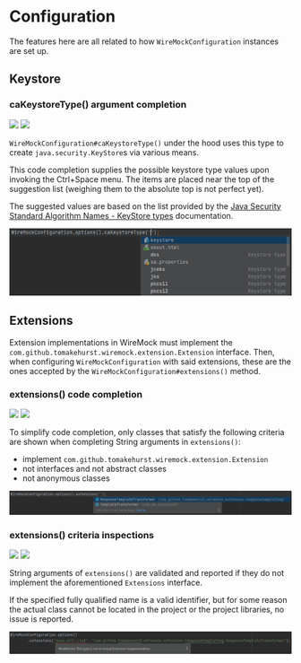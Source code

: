 # Configuration

The features here are all related to how `WireMockConfiguration` instances are set up.

## Keystore

### caKeystoreType() argument completion

![](https://img.shields.io/badge/codecompletion-orange) ![](https://img.shields.io/badge/since-0.1.0-blue)

`WireMockConfiguration#caKeystoreType()` under the hood uses this type to create `java.security.KeyStore`s via various means.

This code completion supplies the possible keystore type values upon invoking the Ctrl+Space menu. The items are placed near the top
of the suggestion list (weighing them to the absolute top is not perfect yet).

The suggested values are based on the list provided by the [Java Security Standard Algorithm Names - KeyStore types](https://docs.oracle.com/en/java/javase/15/docs/specs/security/standard-names.html#keystore-types)
documentation.

![ca_keystore_type_code_completion](assets/ca_keystore_type_code_completion.png)

## Extensions

Extension implementations in WireMock must implement the `com.github.tomakehurst.wiremock.extension.Extension` interface.
Then, when configuring `WireMockConfiguration` with said extensions, these are the ones accepted by the `WireMockConfiguration#extensions()` method.

### extensions() code completion

![](https://img.shields.io/badge/codecompletion-orange) ![](https://img.shields.io/badge/since-0.1.0-blue)

To simplify code completion, only classes that satisfy the following criteria are shown when completing String arguments in `extensions()`:
- implement `com.github.tomakehurst.wiremock.extension.Extension`
- not interfaces and not abstract classes
- not anonymous classes

![string_extensions_code_completion](assets/string_extensions_code_completion.png)

### extensions() criteria inspections

![](https://img.shields.io/badge/inspection-orange) ![](https://img.shields.io/badge/since-0.1.0-blue)

String arguments of `extensions()` are validated and reported if they do not implement the aforementioned `Extensions` interface.

If the specified fully qualified name is a valid identifier, but for some reason the actual class cannot be located in the project or the project libraries,
no issue is reported.

![config_extension_is_not_extension_implementation](assets/config_extension_is_not_extension_implementation.png)
